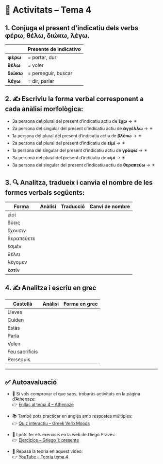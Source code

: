 # 🎯 Activitats – Tema 4

## 1. Conjuga el **present d'indicatiu** dels verbs **φέρω**, **θέλω**, **διώκω**, **λέγω**.

|              | Presente de indicativo |
|--------------|------------------------|
| **φέρω**     | = portar, dur          |
| **θέλω**     | = voler                |
| **διώκω**    | = perseguir, buscar    |
| **λέγω**     | = dir, parlar          |

## 2. ✍️ Escriviu la **forma verbal** corresponent a cada anàlisi morfològica:

- 3a persona del plural del present d’indicatiu actiu de **ἔχω** → ✴️  
- 2a persona del singular del present d’indicatiu actiu de **ἀγγέλλω** → ✴️  
- 1a persona del plural del present d’indicatiu actiu de **βλέπω** → ✴️  
- 2a persona del plural del present d’indicatiu de **εἰμί** → ✴️  
- 1a persona del singular del present d’indicatiu actiu de **γράφω** → ✴️  
- 3a persona del plural del present d’indicatiu de **εἰμί** → ✴️  
- 3a persona del singular del present d’indicatiu actiu de **θεραπεύω** → ✴️  

## 3. 🔍 Analitza, tradueix i **canvia el nombre** de les formes verbals següents:

| Forma         | Anàlisi                           | Traducció             | Canvi de nombre     |
|---------------|------------------------------------|------------------------|---------------------|
| εἰσί          |                                    |                        |                     |
| θύεις         |                                    |                        |                     |
| ἔχουσιν       |                                    |                        |                     |
| θεραπεύετε    |                                    |                        |                     |
| ἐσμέν         |                                    |                        |                     |
| θέλει         |                                    |                        |                     |
| λέγομεν       |                                    |                        |                     |
| ἐστίν         |                                    |                        |                     |

## 4. ✍️ Analitza i escriu en grec

| Castellà              | Anàlisi                                   | Forma en grec |
|-----------------------|--------------------------------------------|----------------|
| Lleves               |                                            |                |
| Cuiden               |                                            |                |
| Estàs               |                                            |                |
| Parla               |                                            |                |
| Volen               |                                            |                |
| Feu sacrificis       |                                            |                |
| Perseguis            |                                            |                |

---

## ✅ Autoavaluació

- 🧠 Si vols comprovar el que saps, trobaràs activitats en la pàgina d’Athenaze:  
  👉 [Enllaç al tema 4 – Athenaze](http://alisop.ntic.mec.es/agallet7/Athenazeast/gramatica/gramatica4/ejercicios_gramatic04.htm)

- 📚 També pots practicar en anglés amb respostes múltiples:  
  👉 [Quiz interactiu – Greek Verb Moods](http://quiz.emergence.dk/quiz/greek/choosecategory/Verbs_by_moods%3A_Forms_of_LUW/)

- 📝 I pots fer els exercicis en la web de Diego Praves:  
  👉 [Ejercicios – Griego 1: presente](http://perso.wanadoo.es/diegopraves1/Griego/#presente)

- 🎥 Repasa la teoria en aquest vídeo:  
  👉 [YouTube – Teoria tema 4](https://www.youtube.com/watch?v=ApacEXxiifY)
